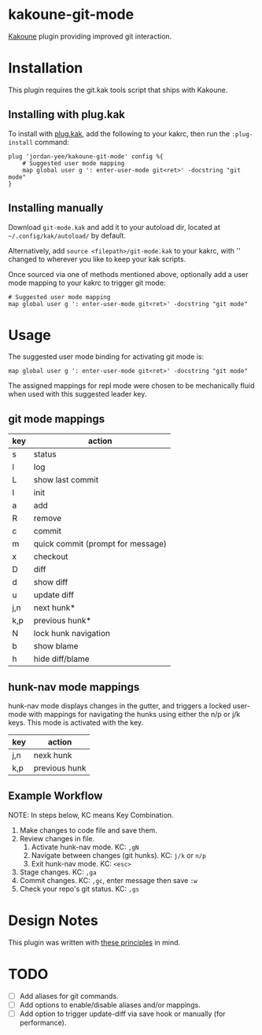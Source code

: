 # kakoune-git-mode
[Kakoune](http://kakoune.org) plugin providing improved git interaction.

# Installation
This plugin requires the git.kak tools script that ships with Kakoune.

## Installing with plug.kak
To install with [plug.kak](https://github.com/andreyorst/plug.kak), add the
following to your kakrc, then run the `:plug-install` command:
```
plug 'jordan-yee/kakoune-git-mode' config %{
    # Suggested user mode mapping
    map global user g ': enter-user-mode git<ret>' -docstring "git mode"
}
```

## Installing manually
Download `git-mode.kak` and add it to your autoload dir, located at
`~/.config/kak/autoload/` by default.

Alternatively, add `source <filepath>/git-mode.kak` to your kakrc, with
'<filepath>' changed to wherever you like to keep your kak scripts.

Once sourced via one of methods mentioned above, optionally add a user mode
mapping to your kakrc to trigger git mode:
```
# Suggested user mode mapping
map global user g ': enter-user-mode git<ret>' -docstring "git mode"
```

# Usage
The suggested user mode binding for activating git mode is:
```
map global user g ': enter-user-mode git<ret>' -docstring "git mode"
```
The assigned mappings for repl mode were chosen to be mechanically fluid when
used with this suggested leader key.

## git mode mappings

| key     | action                            |
| ------- | --------------------------------- |
| s       | status                            |
| l       | log                               |
| L       | show last commit                  |
| I       | init                              |
| a       | add                               |
| R       | remove                            |
| c       | commit                            |
| m       | quick commit (prompt for message) |
| x       | checkout                          |
| D       | diff                              |
| d       | show diff                         |
| u       | update diff                       |
| j,n     | next hunk*                        |
| k,p     | previous hunk*                    |
| N       | lock hunk navigation              |
| b       | show blame                        |
| h       | hide diff/blame                   |

## hunk-nav mode mappings
hunk-nav mode displays changes in the gutter, and triggers a locked user-mode
with mappings for navigating the hunks using either the n/p or j/k keys. This
mode is activated with the <N> key.

| key | action        |
| --- | ------------- |
| j,n | nexk hunk     |
| k,p | previous hunk |

## Example Workflow
NOTE: In steps below, KC means Key Combination.

1. Make changes to code file and save them.
2. Review changes in file.
   1. Activate hunk-nav mode.
      KC: `,gN`
   3. Navigate between changes (git hunks).
      KC: `j/k` or `n/p`
   4. Exit hunk-nav mode.
      KC: `<esc>`
3. Stage changes.
   KC: `,ga`
4. Commit changes.
   KC: `,gc`, enter message then save `:w`
5. Check your repo's git status.
   KC: `,gs`

# Design Notes
This plugin was written with [these principles](https://github.com/jordan-yee/principles/blob/master/kakoune-plugins.md) in mind.

# TODO
- [ ] Add aliases for git commands.
- [ ] Add options to enable/disable aliases and/or mappings.
- [ ] Add option to trigger update-diff via save hook or manually (for performance).

